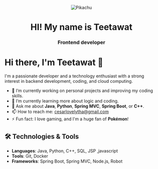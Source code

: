 <p align="center">
  <img src="https://www.pokemon.com/static-assets/content-assets/cms2/img/pokedex/full/134.png" alt="Pikachu">
</p>

<h1 align="center">HI! My name is Teetawat</h1>
<h3 align="center">Frontend developer</h3>

# Hi there, I'm Teetawat 👋

I'm a passionate developer and a technology enthusiast with a strong interest in backend development, coding, and cloud computing.

- 🔭 I’m currently working on personal projects and improving my coding skills.
- 🌱 I’m currently learning more about logic and coding.
- 💬 Ask me about **Java**, **Python**, **Spring MVC**, **Spring Boot**, or **C++**.
- 📫 How to reach me: [cesarlovelytha@gmail.com](mailto:cesarlovelytha@gmail.com)
- ⚡ Fun fact: I love gaming, and I'm a huge fan of **Pokémon**!

## 🛠️ Technologies & Tools
- **Languages**: Java, Python, C++, SQL, JSP ,javascript
- **Tools**: Git, Docker 
- **Frameworks**: Spring Boot, Spring MVC, Node.js, Robot
